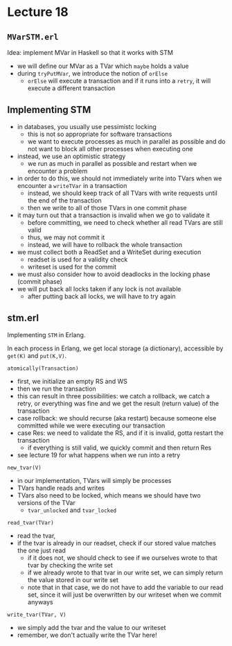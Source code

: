 # Lecture 18

## `MVarSTM.erl`
Idea: implement MVar in Haskell so that it works with STM

- we will define our MVar as a TVar which `maybe` holds a value
- during `tryPutMVar`, we introduce the notion of `orElse`
  - `orElse` will execute a transaction and if it runs into a `retry`, it will execute a different transaction

## Implementing STM
- in databases, you usually use pessimistc locking
  - this is not so appropriate for software transactions
  - we want to execute processes as much in parallel as possible and do not want to block all other processes when executing one
- instead, we use an optimistic strategy
  - we run as much in parallel as possible and restart when we encounter a problem
- in order to do this, we should not immediately write into TVars when we encounter a `writeTVar` in a transaction
  - instead, we should keep track of all TVars with write requests until the end of the transaction
  - then we write to all of those TVars in one commit phase
- it may turn out that a transaction is invalid when we go to validate it
  - before committing, we need to check whether all read TVars are still valid
  - thus, we may not commit it
  - instead, we will have to rollback the whole transaction
- we must collect both a ReadSet and a WriteSet during execution
  - readset is used for a validity check
  - writeset is used for the commit
- we must also consider how to avoid deadlocks in the locking phase (commit phase)
- we will put back all locks taken if any lock is not available
  - after putting back all locks, we will have to try again

## stm.erl
Implementing `STM` in Erlang.

In each process in Erlang, we get local storage (a dictionary), accessible by `get(K)` and `put(K,V)`.

`atomically(Transaction)`
- first, we initialize an empty RS and WS
- then we run the transaction
- this can result in three possibilities: we catch a rollback, we catch a retry, or everything was fine and we get the result (return value) of the transaction
- case rollback: we should recurse (aka restart) because someone else committed while we were executing our transaction
- case Res: we need to validate the RS, and if it is invalid, gotta restart the transaction
  - if everything is still valid, we quickly commit and then return Res
- see lecture 19 for what happens when we run into a retry

`new_tvar(V)`
- in our implementation, TVars will simply be processes
- TVars handle reads and writes
- TVars also need to be locked, which means we should have two versions of the TVar
  - `tvar_unlocked` and `tvar_locked`

`read_tvar(TVar)`
- read the tvar,
- if the tvar is already in our readset, check if our stored value matches the one just read
  - if it does not, we should check to see if we ourselves wrote to that tvar by checking the write set
  - if we already wrote to that tvar in our write set, we can simply return the value stored in our write set
  - note that in that case, we do not have to add the variable to our read set, since it will just be overwritten by our writeset when we commit anyways


`write_tvar(TVar, V)`
- we simply add the tvar and the value to our writeset
- remember, we don't actually write the TVar here!

